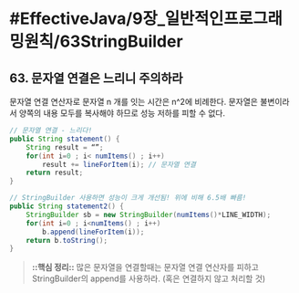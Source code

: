 # #EffectiveJava/9장_일반적인프로그래밍원칙/63StringBuilder


## 63. 문자열 연결은 느리니 주의하라

문자열 연결 연산자로 문자열 n 개를 잇는 시간은 n^2에 비례한다. 문자열은 불변이라서 양쪽의 내용 모두를 복사해야 하므로 성능 저하를 피할 수 없다.

```java
// 문자열 연결 - 느리다!
public String statement() {
	String result = “”;
	for(int i=0 ; i< numItems() ; i++)
		result += lineForItem(i); // 문자열 연결
	return result;
}

// StringBuilder 사용하면 성능이 크게 개선됨! 위에 비해 6.5배 빠름!
public String statement2() {
	StringBuilder sb = new StringBuilder(numItems()*LINE_WIDTH);
	for(int i=0 ; i<numItems() ; i++)
		b.append(lineForItem(i));
	return b.toString();
}
```

> **::핵심 정리::** 
> 많은 문자열을 연결할때는 문자열 연결 연산자를 피하고 StringBuilder의 append를 사용하라. (혹은 연결하지 않고 처리할 것)

